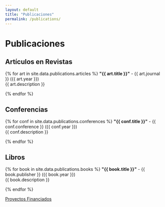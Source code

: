 ```yaml
---
layout: default
title: "Publicaciones"
permalink: /publications/
---
```


# Publicaciones

## Artículos en Revistas
{% for art in site.data.publications.articles %}
**"{{ art.title }}"** - {{ art.journal }} ({{ art.year }})  
{{ art.description }}

{% endfor %}

## Conferencias
{% for conf in site.data.publications.conferences %}
**"{{ conf.title }}"** - {{ conf.conference }} ({{ conf.year }})  
{{ conf.description }}

{% endfor %}

## Libros
{% for book in site.data.publications.books %}
**"{{ book.title }}"** - {{ book.publisher }} ({{ book.year }})  
{{ book.description }}

{% endfor %}

[Proyectos Financiados](grants.md)
